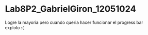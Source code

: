 # Lab8P2_GabrielGiron_12051024
Logre la mayoria pero cuando queria hacer funcionar el progress bar exploto :(
